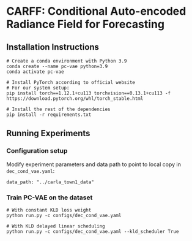 # CARFF: Conditional Auto-encoded Radiance Field for Forecasting

## Installation Instructions
```
# Create a conda environment with Python 3.9
conda create --name pc-vae python=3.9
conda activate pc-vae

# Install PyTorch according to official website
# For our system setup:
pip install torch==1.12.1+cu113 torchvision==0.13.1+cu113 -f https://download.pytorch.org/whl/torch_stable.html

# Install the rest of the dependencies
pip install -r requirements.txt
```

## Running Experiments
### Configuration setup
Modify experiment parameters and data path to point to local copy in `dec_cond_vae.yaml`:
```
data_path: "../carla_town1_data"
```
### Train PC-VAE on the dataset
```
# With constant KLD loss weight
python run.py -c configs/dec_cond_vae.yaml

# With KLD delayed linear scheduling
python run.py -c configs/dec_cond_vae.yaml --kld_scheduler True
```
